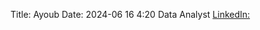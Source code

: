 Title: Ayoub 
Date: 2024-06 16 4:20 
Data Analyst 
[LinkedIn:](http://www.linkedin.com/in/ayoubgutin)
